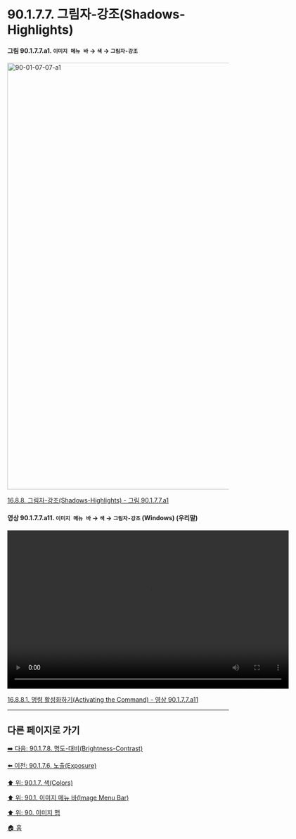# 90.1.7.7. 그림자-강조(Shadows-Highlights)

<a id="90-01-07-07-a1"></a>

#### 그림 90.1.7.7.a1. `이미지 메뉴 바` → `색` → `그림자-강조`
<img width="916" height="970" alt="90-01-07-07-a1" src="https://github.com/user-attachments/assets/704b247d-a6b1-48b0-a41f-30f1d2716131" />

[16.8.8. 그림자-강조(Shadows-Highlights) - 그림 90.1.7.7.a1](./16-08-08-00-shadows-highlights.md#90-01-07-07-a1)

<a id="90-01-07-07-a11"></a>

#### 영상 90.1.7.7.a11. `이미지 메뉴 바` → `색` → `그림자-강조` (Windows) (우리말)
<video controls="controls" width="640" height="360" src="https://github.com/user-attachments/assets/b4d33ed2-99cb-4d96-bf3f-1b2525c2dde6"></video>

[16.8.8.1. 명령 활성화하기(Activating the Command) - 영상 90.1.7.7.a11](./16-08-08-01-activating_the_command.md#90-01-07-07-a11)

***

## 다른 페이지로 가기

[➡️ 다음: 90.1.7.8. 명도-대비(Brightness-Contrast)](./90-01-07-08-brightness_contrast.md)

[⬅️ 이전: 90.1.7.6. 노출(Exposure)](./90-01-07-06-exposure.md)

[⬆️ 위: 90.1.7. 색(Colors)](./90-01-07-00-colors.md)

[⬆️ 위: 90.1. 이미지 메뉴 바(Image Menu Bar)](./90-01-00-image-menu-bar.md)

[⬆️ 위: 90. 이미지 맵](./90-00-image-map.md)

[🏠 홈](./00-home.md)